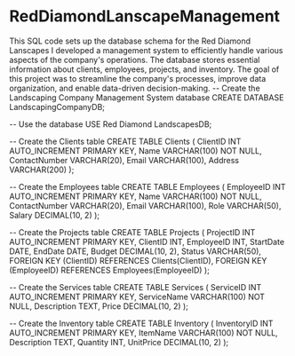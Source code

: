 # RedDiamondLanscapeManagement
This SQL code sets up the database schema for the Red Diamond Lanscapes 
I developed a management system to efficiently handle various aspects of the company's operations. The database stores essential information about clients, employees, projects, and inventory. The goal of this project was to streamline the company's processes, improve data organization, and enable data-driven decision-making.
-- Create the Landscaping Company Management System database
CREATE DATABASE LandscapingCompanyDB;

-- Use the database
USE Red Diamond LandscapesDB;

-- Create the Clients table
CREATE TABLE Clients (
    ClientID INT AUTO_INCREMENT PRIMARY KEY,
    Name VARCHAR(100) NOT NULL,
    ContactNumber VARCHAR(20),
    Email VARCHAR(100),
    Address VARCHAR(200)
);

-- Create the Employees table
CREATE TABLE Employees (
    EmployeeID INT AUTO_INCREMENT PRIMARY KEY,
    Name VARCHAR(100) NOT NULL,
    ContactNumber VARCHAR(20),
    Email VARCHAR(100),
    Role VARCHAR(50),
    Salary DECIMAL(10, 2)
);

-- Create the Projects table
CREATE TABLE Projects (
    ProjectID INT AUTO_INCREMENT PRIMARY KEY,
    ClientID INT,
    EmployeeID INT,
    StartDate DATE,
    EndDate DATE,
    Budget DECIMAL(10, 2),
    Status VARCHAR(50),
    FOREIGN KEY (ClientID) REFERENCES Clients(ClientID),
    FOREIGN KEY (EmployeeID) REFERENCES Employees(EmployeeID)
);

-- Create the Services table
CREATE TABLE Services (
    ServiceID INT AUTO_INCREMENT PRIMARY KEY,
    ServiceName VARCHAR(100) NOT NULL,
    Description TEXT,
    Price DECIMAL(10, 2)
);

-- Create the Inventory table
CREATE TABLE Inventory (
    InventoryID INT AUTO_INCREMENT PRIMARY KEY,
    ItemName VARCHAR(100) NOT NULL,
    Description TEXT,
    Quantity INT,
    UnitPrice DECIMAL(10, 2)
);
